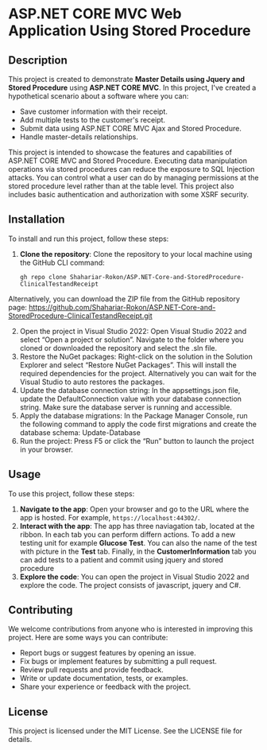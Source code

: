 # ASP.NET CORE MVC Web Application Using Stored Procedure 


## Description

This project is created to demonstrate **Master Details using Jquery and Stored Procedure** using **ASP.NET CORE MVC**. 
In this project, I've created a hypothetical scenario about a software where you can:

- Save customer information with their receipt.
- Add multiple tests to the customer's receipt.
- Submit data using ASP.NET CORE MVC Ajax and Stored Procedure.
- Handle master-details relationships.

This project is intended to showcase the features and capabilities of ASP.NET CORE MVC and Stored Procedure. Executing data manipulation operations via stored procedures can reduce the exposure to SQL Injection attacks. You can control what a user can do by managing permissions at the stored procedure level rather than at the table level.
This project also includes basic authentication and authorization with some XSRF security.

## Installation
To install and run this project, follow these steps:

1. **Clone the repository**: Clone the repository to your local machine using the GitHub CLI command:

   ```shell
   gh repo clone Shahariar-Rokon/ASP.NET-Core-and-StoredProcedure-ClinicalTestandReceipt
   
Alternatively, you can download the ZIP file from the GitHub repository page: https://github.com/Shahariar-Rokon/ASP.NET-Core-and-StoredProcedure-ClinicalTestandReceipt.git
  
2. Open the project in Visual Studio 2022: Open Visual Studio 2022 and select “Open a project or solution”. Navigate to the folder where you cloned or downloaded the repository and select the .sln file.
3. Restore the NuGet packages: Right-click on the solution in the Solution Explorer and select “Restore NuGet Packages”. This will install the required dependencies for the project. Alternatively you can wait for the Visual Studio to auto restores the packages.
4. Update the database connection string: In the appsettings.json file, update the DefaultConnection value with your database connection string. Make sure the database server is running and accessible.
5. Apply the database migrations: In the Package Manager Console, run the following command to apply the code first migrations and create the database schema:
Update-Database
6. Run the project: Press F5 or click the “Run” button to launch the project in your browser.
   
## Usage

To use this project, follow these steps:

1. **Navigate to the app**: Open your browser and go to the URL where the app is hosted. For example, `https://localhost:44302/`.
2. **Interact with the app**: The app has three naviagation tab, located at the ribbon. In each tab you can perform differn actions. To add a new testing unit for example **Glucose Test**. You can also the name of the test with picture in the  **Test** tab. Finally, in the **CustomerInformation** tab you can add tests to a patient and commit using jquery and stored procedure
3. **Explore the code**: You can open the project in Visual Studio 2022 and explore the code. The project consists of javascript, jquery and C#.

## Contributing

We welcome contributions from anyone who is interested in improving this project. Here are some ways you can contribute:

- Report bugs or suggest features by opening an issue.
- Fix bugs or implement features by submitting a pull request.
- Review pull requests and provide feedback.
- Write or update documentation, tests, or examples.
- Share your experience or feedback with the project.

## License

This project is licensed under the MIT License. See the LICENSE file for details.
